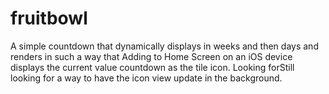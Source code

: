 # fruitbowl
A simple countdown that dynamically displays in weeks and then days and renders in such a way that Adding to Home Screen on an iOS device displays the current value countdown as the tile icon.
Looking forStill looking for a way to have the icon view update in the background.
